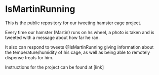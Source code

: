 # IsMartinRunning

This is the public repository for our tweeting hamster cage project.

Every time our hamster (Martin) runs on hs wheel, a photo is taken and is tweeted with a message about how far he ran.

It also can respond to tweets @IsMartinRunning giving information about the temperature/humidity of his cage, as well as being able to remotely dispense treats for him.

Instructions for the project can be found at [link]

